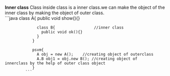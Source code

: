 **Inner class**
                Class inside class is a inner class.we can make the object of the inner class by making the object of outer class.   <br>
             ```java
                class A{
                  public void show(){}

                  class B{                 //inner class
                    public void ok(){}
                  }
                }

                psvm{
                  A obj = new A();    //creating object of outerclass
                  A.B obj1 = obj.new B(); //creating object of        innerclass by the help of outer class object    
                }
             ```